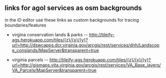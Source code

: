 ## links for agol services as osm backgrounds
in the iD editor use these links as custom backgrounds for tracing boundaries/features 

- virgina conservation lands & parks
-- http://tileify-ags.herokuapp.com/tiles/{z}/{x}/{y}?url=http://dswcapps.dcr.virginia.gov/arcgis/rest/services/dnh/Landscope_conslands/MapServer&transparent=true

- virginia parcels
-- http://tileify-ags.herokuapp.com/tiles/{z}/{x}/{y}?url=http://gismaps.vita.virginia.gov/arcgis/rest/services/VA_Base_layers/VA_Parcels/MapServer&transparent=true
